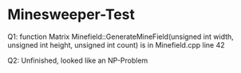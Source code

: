 # Minesweeper-Test

Q1: function Matrix Minefield::GenerateMineField(unsigned int width, unsigned int height, unsigned int count) is in Minefield.cpp line 42

Q2: Unfinished, looked like an NP-Problem
